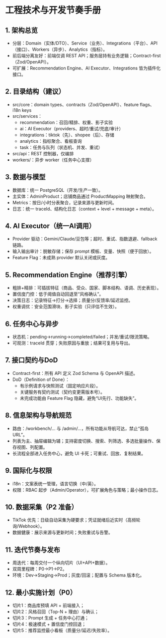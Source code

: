 # 工程技术与开发节奏手册

## 1. 架构总览
- 分层：Domain（实体/DTO）、Service（业务）、Integrations（平台）、API（接口）、Workers（异步）、Analytics（指标）。
- 前后端分离友好：前端仅调 REST API；服务层持有业务逻辑；Contract-first（Zod/OpenAPI）。
- 可扩展：Recommendation Engine、AI Executor、Integrations 皆为插件化接口。

## 2. 目录结构（建议）
- src/core：domain types、contracts（Zod/OpenAPI）、feature flags、i18n keys
- src/services：
  - recommendation：召回/精排、权重、影子实验
  - ai：AI Executor（providers、超时/重试/兜底/审计）
  - integrations：tiktok（先）、shopee（后）、存储
  - analytics：指标聚合、看板查询
  - task：任务与队列（状态机、并发、重试）
- src/api：REST 控制器，仅编排
- workers/：异步 worker（任务中心支撑）

## 3. 数据与模型
- 数据库：统一 PostgreSQL（开发/生产一致）。
- 主实体：AdminProduct；店铺商品通过 ProductMapping 映射聚合。
- Metrics：按日/小时分表聚合，记录来源与更新时间。
- 日志：统一 traceId、结构化日志（context + level + message + meta）。

## 4. AI Executor（统一AI调用）
- Provider 驱动：Gemini/Claude/豆包等；超时、重试、指数退避、fallback 链路。
- 输入输出审计：脱敏存储；保存 prompt 模板、变量、快照（便于回放）。
- Feature Flag：未成熟 provider 默认关闭或灰度。

## 5. Recommendation Engine（推荐引擎）
- 粗排+精排：可插拔特征（商品、受众、国家、脚本结构、语调、历史表现）。
- 置信度门控：低于阈值自动回退至“风格确认”。
- 决策日志：记录特征→打分→选择；质量分/反馈率/延迟监控。
- 权重调优：安全范围滑块、影子实验（只评估不生效）。

## 6. 任务中心与异步
- 状态机：pending→running→completed/failed；并发/重试/限流策略。
- 可观测：traceId 贯穿；失败原因与重放；结果可复用与导出。

## 7. 接口契约与DoD
- Contract-first：所有 API 定义 Zod Schema 与 OpenAPI 描述。
- DoD（Definition of Done）：
  - 有示例请求与快照测试（固定响应片段）。
  - 关键服务有契约测试（契约变更需版本号）。
  - 未完成功能由 Feature Flag 隐藏，避免“UI先行、功能缺失”。

## 8. 信息架构与导航规范
- 路由：/workbench/... 与 /admin/...，所有功能从导航可达，禁止“孤岛URL”。
- 列表为主、抽屉编辑为辅；支持密度切换、搜索、列筛选、多选批量操作、保存视图、列配置。
- 长流程全部进入任务中心，避免 UI 卡死；可重试、回放、复制结果。

## 9. 国际化与权限
- i18n：文案表统一管理，语言切换（中/英）。
- 权限：RBAC 起步（Admin/Operator），可扩展角色与策略；最小操作日志。

## 10. 数据采集（P2 准备）
- TikTok 优先：日级自动采集为硬要求；凭证就绪后近实时（高频轮询/Webhook）。
- 数据健康：展示来源与更新时间；失败重试与告警。

## 11. 迭代节奏与发布
- 周迭代：每周交付一个纵向切片（UI+API+数据）。
- 双周里程碑：P0→P1→P2。
- 环境：Dev→Staging→Prod；灰度/回滚；配置与 Schema 版本化。

## 12. 最小实施计划（P0）
- 切片1：商品库预填 API + 前端接入；
- 切片2：风格召回（Top-N + 理由）与确认；
- 切片3：Prompt 生成 + 任务中心打通；
- 切片4：极速模式 + 置信度门控回退；
- 切片5：推荐监控最小看板（质量分/延迟/失败率）。



